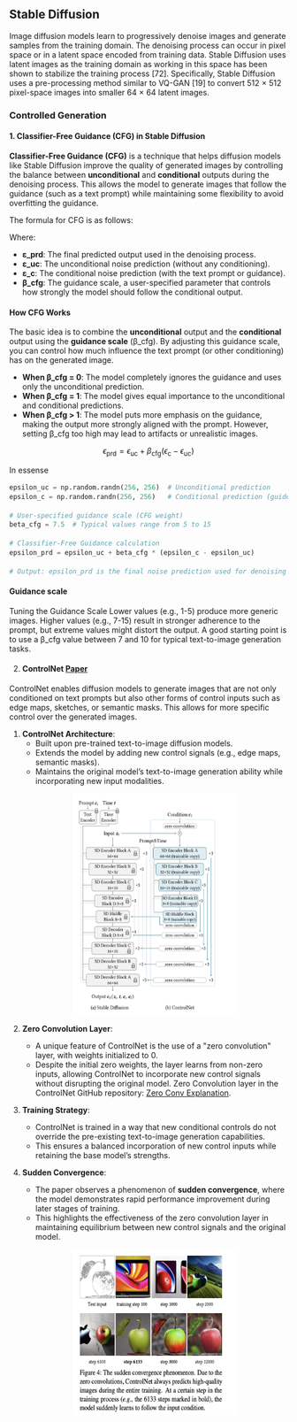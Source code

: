 

## Stable Diffusion

Image diffusion models learn to progressively denoise
images and generate samples from the training domain. The
denoising process can occur in pixel space or in a latent
space encoded from training data. Stable Diffusion uses
latent images as the training domain as working in this space
has been shown to stabilize the training process [72]. Specifically, Stable Diffusion uses a pre-processing method similar
to VQ-GAN [19] to convert 512 × 512 pixel-space images
into smaller 64 × 64 latent images. 

### Controlled Generation

#### 1. Classifier-Free Guidance (CFG) in Stable Diffusion

**Classifier-Free Guidance (CFG)** is a technique that helps diffusion models like Stable Diffusion improve the quality of generated images by controlling the balance between **unconditional** and **conditional** outputs during the denoising process. This allows the model to generate images that follow the guidance (such as a text prompt) while maintaining some flexibility to avoid overfitting the guidance.

The formula for CFG is as follows:



Where:
- **ε_prd**: The final predicted output used in the denoising process.
- **ε_uc**: The unconditional noise prediction (without any conditioning).
- **ε_c**: The conditional noise prediction (with the text prompt or guidance).
- **β_cfg**: The guidance scale, a user-specified parameter that controls how strongly the model should follow the conditional output.

#### How CFG Works

The basic idea is to combine the **unconditional** output and the **conditional** output using the **guidance scale** (β_cfg). By adjusting this guidance scale, you can control how much influence the text prompt (or other conditioning) has on the generated image.

- **When β_cfg = 0**: The model completely ignores the guidance and uses only the unconditional prediction.
- **When β_cfg = 1**: The model gives equal importance to the unconditional and conditional predictions.
- **When β_cfg > 1**: The model puts more emphasis on the guidance, making the output more strongly aligned with the prompt. However, setting β_cfg too high may lead to artifacts or unrealistic images.

$$\epsilon_{\text{prd}} = \epsilon_{\text{uc}} + \beta_{\text{cfg}} (\epsilon_{\text{c}} - \epsilon_{\text{uc}})$$


In essense

```python
epsilon_uc = np.random.randn(256, 256)  # Unconditional prediction
epsilon_c = np.random.randn(256, 256)   # Conditional prediction (guided by text prompt)

# User-specified guidance scale (CFG weight)
beta_cfg = 7.5  # Typical values range from 5 to 15

# Classifier-Free Guidance calculation
epsilon_prd = epsilon_uc + beta_cfg * (epsilon_c - epsilon_uc)

# Output: epsilon_prd is the final noise prediction used for denoising
```
#### Guidance scale 
Tuning the Guidance Scale
Lower values (e.g., 1-5) produce more generic images.
Higher values (e.g., 7-15) result in stronger adherence to the prompt, but extreme values might distort the output.
A good starting point is to use a β_cfg value between 7 and 10 for typical text-to-image generation tasks.


2. #### ControlNet [Paper](https://arxiv.org/abs/2302.05543)

ControlNet enables diffusion models to generate images that are not only conditioned on text prompts but also other forms of control inputs such as edge maps, sketches, or semantic masks. This allows for more specific control over the generated images.


1. **ControlNet Architecture**: 
   - Built upon pre-trained text-to-image diffusion models.
   - Extends the model by adding new control signals (e.g., edge maps, semantic masks).
   - Maintains the original model’s text-to-image generation ability while incorporating new input modalities.
   <p align="center">
    <img src="imgs/controlnet.png" alt="ControlNet Architecture" width="300" height="400">
</p>


2. **Zero Convolution Layer**:
   - A unique feature of ControlNet is the use of a "zero convolution" layer, with weights initialized to 0.
   - Despite the initial zero weights, the layer learns from non-zero inputs, allowing ControlNet to incorporate new control signals without disrupting the original model. Zero Convolution layer in the ControlNet GitHub repository: [Zero Conv Explanation](https://github.com/lllyasviel/ControlNet?tab=readme-ov-file).

3. **Training Strategy**:
   - ControlNet is trained in a way that new conditional controls do not override the pre-existing text-to-image generation capabilities.
   - This ensures a balanced incorporation of new control inputs while retaining the base model’s strengths.

4. **Sudden Convergence**:
   - The paper observes a phenomenon of **sudden convergence**, where the model demonstrates rapid performance improvement during later stages of training.
   - This highlights the effectiveness of the zero convolution layer in maintaining equilibrium between new control signals and the original model.

   <p align="center">
    <img src="imgs/sudden_convergence.png" alt="Sudden Convergence" width="300" height="300">
</p>


